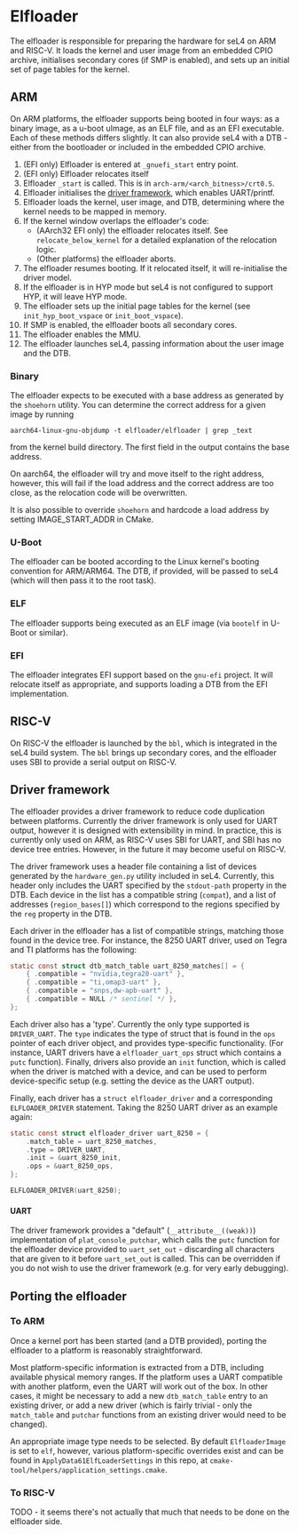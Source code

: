 <!--
     Copyright 2020, Data61, CSIRO (ABN 41 687 119 230)

     SPDX-License-Identifier: GPL-2.0-only
-->
# Elfloader

The elfloader is responsible for preparing the hardware for seL4 on ARM
and RISC-V. It loads the kernel and user image from an embedded CPIO archive,
initialises secondary cores (if SMP is enabled), and sets up an initial set of page
tables for the kernel.

## ARM

On ARM platforms, the elfloader supports being booted in four ways: as a binary image,
as a u-boot uImage, as an ELF file, and as an EFI executable. Each of these methods differs slightly.
It can also provide seL4 with a DTB - either from the bootloader or included in the embedded CPIO archive.

1. (EFI only) Elfloader is entered at `_gnuefi_start` entry point.
2. (EFI only) Elfloader relocates itself
3. Elfloader `_start` is called. This is in `arch-arm/<arch_bitness>/crt0.S`.
4. Elfloader initialises the [driver framework](#driver-framework), which enables UART/printf.
5. Elfloader loads the kernel, user image, and DTB, determining where the kernel needs to be mapped in memory.
6. If the kernel window overlaps the elfloader's code:
    * (AArch32 EFI only) the elfloader relocates itself.
     See `relocate_below_kernel` for a detailed explanation of the relocation logic.
    * (Other platforms) the elfloader aborts.
7. The elfloader resumes booting. If it relocated itself, it will re-initialise the driver model.
8. If the elfloader is in HYP mode but seL4 is not configured to support HYP, it will leave HYP mode.
9. The elfloader sets up the initial page tables for the kernel (see `init_hyp_boot_vspace` or `init_boot_vspace`).
10. If SMP is enabled, the elfloader boots all secondary cores.
11. The elfloader enables the MMU.
12. The elfloader launches seL4, passing information about the user image and the DTB.

### Binary

The elfloader expects to be executed with a base address as generated by the `shoehorn` utility.
You can determine the correct address for a given image by running
```
aarch64-linux-gnu-objdump -t elfloader/elfloader | grep _text
```
from the kernel build directory. The first field in the output contains the base address.

On aarch64, the elfloader will try and move itself to the right address, however, this will fail
if the load address and the correct address are too close, as the relocation code will be overwritten.

It is also possible to override `shoehorn` and hardcode a load address by setting IMAGE_START_ADDR in CMake.

### U-Boot

The elfloader can be booted according to the Linux kernel's booting convention for ARM/ARM64.
The DTB, if provided, will be passed to seL4 (which will then pass it to the root task).

### ELF

The elfloader supports being executed as an ELF image (via `bootelf` in U-Boot or similar).

### EFI

The elfloader integrates EFI support based on the `gnu-efi` project. It will relocate itself as appropriate,
and supports loading a DTB from the EFI implementation.

## RISC-V

On RISC-V the elfloader is launched by the `bbl`, which is integrated in the seL4 build system.
The `bbl` brings up secondary cores, and the elfloader uses SBI to provide a serial output on RISC-V.

## Driver framework

The elfloader provides a driver framework to reduce code duplication between platforms.
Currently the driver framework is only used for UART output, however it is designed with extensibility in mind.
In practice, this is currently only used on ARM, as RISC-V uses SBI for UART, and SBI has no device tree entries.
However, in the future it may become useful on RISC-V.

The driver framework uses a header file containing a list of devices generated by the `hardware_gen.py` utility
included in seL4. Currently, this header only includes the UART specified by the `stdout-path` property in the DTB.
Each device in the list has a compatible string (`compat`), and a list of addresses (`region_bases[]`) which correspond to the regions specified
by the `reg` property in the DTB.

Each driver in the elfloader has a list of compatible strings, matching those found in the device tree.
For instance, the 8250 UART driver, used on Tegra and TI platforms has the following:

```c
static const struct dtb_match_table uart_8250_matches[] = {
    { .compatible = "nvidia,tegra20-uart" },
    { .compatible = "ti,omap3-uart" },
    { .compatible = "snps,dw-apb-uart" },
    { .compatible = NULL /* sentinel */ },
};
```

Each driver also has a 'type'. Currently the only type supported is `DRIVER_UART`. The `type`
indicates the type of struct that is found in the `ops` pointer of each driver object,
and provides type-specific functionality.
(For instance, UART drivers have a `elfloader_uart_ops` struct which contains a `putc` function).
Finally, drivers also provide an `init` function, which is called when the driver is matched with a device,
and can be used to perform device-specific setup (e.g. setting the device as the UART output).

Finally, each driver has a `struct elfloader_driver` and a corresponding `ELFLOADER_DRIVER` statement.
Taking the 8250 UART driver as an example again:

```c
static const struct elfloader_driver uart_8250 = {
    .match_table = uart_8250_matches,
    .type = DRIVER_UART,
    .init = &uart_8250_init,
    .ops = &uart_8250_ops,
};

ELFLOADER_DRIVER(uart_8250);
```

#### UART

The driver framework provides a "default" (`__attribute__((weak))`) implementation of `plat_console_putchar`, which calls
the `putc` function for the elfloader device provided to `uart_set_out` - discarding all characters
that are given to it before `uart_set_out` is called. This can be overridden if you do not wish to use
the driver framework (e.g. for very early debugging).



## Porting the elfloader

### To ARM

Once a kernel port has been started (and a DTB provided), porting the elfloader to a platform is reasonably
straightforward.

Most platform-specific information is extracted from a DTB, including available physical memory ranges. If the
platform uses a UART compatible with another platform, even the UART will work out of the box. In other cases,
it might be necessary to add a new `dtb_match_table` entry to an existing driver, or add a new driver
(which is fairly trivial - only the `match_table` and `putchar` functions from an existing driver would
need to be changed).

An appropriate image type needs to be selected. By default `ElfloaderImage` is set to `elf`, however,
various platform-specific overrides exist and can be found in `ApplyData61ElfLoaderSettings` in this repo, at
`cmake-tool/helpers/application_settings.cmake`.

### To RISC-V

TODO - it seems there's not actually that much that needs to be done on the elfloader side.
